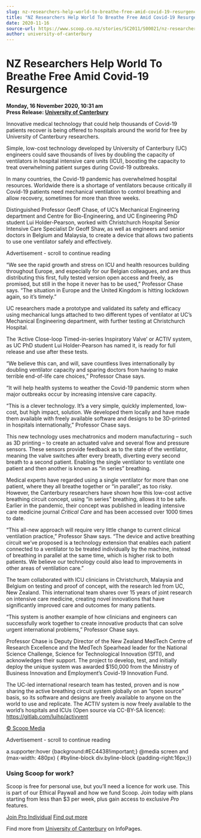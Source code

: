 ```yaml
---
slug: nz-researchers-help-world-to-breathe-free-amid-covid-19-resurgence
title: "NZ Researchers Help World To Breathe Free Amid Covid-19 Resurgence"
date: 2020-11-16
source-url: https://www.scoop.co.nz/stories/SC2011/S00021/nz-researchers-help-world-to-breathe-free-amid-covid-19-resurgence.htm
author: university-of-canterbury
---
```

NZ Researchers Help World To Breathe Free Amid Covid-19 Resurgence
==================================================================

**Monday, 16 November 2020, 10:31 am**  
**Press Release: [University of Canterbury](https://info.scoop.co.nz/University_of_Canterbury)**

Innovative medical technology that could help thousands of Covid-19 patients recover is being offered to hospitals around the world for free by University of Canterbury researchers.

Simple, low-cost technology developed by University of Canterbury (UC) engineers could save thousands of lives by doubling the capacity of ventilators in hospital intensive care units (ICU), boosting the capacity to treat overwhelming patient surges during Covid-19 outbreaks.

In many countries, the Covid-19 pandemic has overwhelmed hospital resources. Worldwide there is a shortage of ventilators because critically ill Covid-19 patients need mechanical ventilation to control breathing and allow recovery, sometimes for more than three weeks.

Distinguished Professor Geoff Chase, of UC’s Mechanical Engineering department and Centre for Bio-Engineering, and UC Engineering PhD student Lui Holder-Pearson, worked with Christchurch Hospital Senior Intensive Care Specialist Dr Geoff Shaw, as well as engineers and senior doctors in Belgium and Malaysia, to create a device that allows two patients to use one ventilator safely and effectively.

Advertisement - scroll to continue reading





“We see the rapid growth and stress on ICU and health resources building throughout Europe, and especially for our Belgian colleagues, and are thus distributing this first, fully tested version open access and freely, as promised, but still in the hope it never has to be used,” Professor Chase says. “The situation in Europe and the United Kingdom is hitting lockdown again, so it’s timely.”

UC researchers made a prototype and validated its safety and efficacy using mechanical lungs attached to two different types of ventilator at UC’s Mechanical Engineering department, with further testing at Christchurch Hospital.

The ‘Active Close-loop Timed-in-series Inspiratory Valve’ or ACTIV system, as UC PhD student Lui Holder-Pearson has named it, is ready for full release and use after these tests.

“We believe this can, and will, save countless lives internationally by doubling ventilator capacity and sparing doctors from having to make terrible end-of-life care choices,” Professor Chase says.

“It will help health systems to weather the Covid-19 pandemic storm when major outbreaks occur by increasing intensive care capacity.

“This is a clever technology. It’s a very simple, quickly implemented, low-cost, but high impact, solution. We developed them locally and have made them available with freely available software and designs to be 3D-printed in hospitals internationally,” Professor Chase says.

This new technology uses mechatronics and modern manufacturing – such as 3D printing – to create an actuated valve and several flow and pressure sensors. These sensors provide feedback as to the state of the ventilator, meaning the valve switches after every breath, diverting every second breath to a second patient. Enabling the single ventilator to ventilate one patient and then another is known as “in series” breathing.

Medical experts have regarded using a single ventilator for more than one patient, where they all breathe together or “in parallel”, as too risky. However, the Canterbury researchers have shown how this low-cost active breathing circuit concept, using “in series” breathing, allows it to be safe. Earlier in the pandemic, their concept was published in leading intensive care medicine journal _Critical Care_ and has been accessed over 1000 times to date.

“This all-new approach will require very little change to current clinical ventilation practice,” Professor Shaw says. “The device and active breathing circuit we’ve proposed is a technology extension that enables each patient connected to a ventilator to be treated individually by the machine, instead of breathing in parallel at the same time, which is higher risk to both patients. We believe our technology could also lead to improvements in other areas of ventilation care.”

The team collaborated with ICU clinicians in Christchurch, Malaysia and Belgium on testing and proof of concept, with the research led from UC, New Zealand. This international team shares over 15 years of joint research on intensive care medicine, creating novel innovations that have significantly improved care and outcomes for many patients.

“This system is another example of how clinicians and engineers can successfully work together to create innovative products that can solve urgent international problems,” Professor Chase says.

Professor Chase is Deputy Director of the New Zealand MedTech Centre of Research Excellence and the MedTech Spearhead leader for the National Science Challenge, Science for Technological Innovation (SfTI), and acknowledges their support. The project to develop, test, and initially deploy the unique system was awarded $150,000 from the Ministry of Business Innovation and Employment’s Covid-19 Innovation Fund.

The UC-led international research team has tested, proven and is now sharing the active breathing circuit system globally on an “open source” basis, so its software and designs are freely available to anyone on the world to use and replicate. The ACTIV system is now freely available to the world’s hospitals and ICUs (Open source via CC-BY-SA licence): https://gitlab.com/luihp/activvent

[© Scoop Media](http://www.scoop.co.nz/about/terms.html)  

Advertisement - scroll to continue reading



a.supporter:hover {background:#EC4438!important;} @media screen and (max-width: 480px) { #byline-block div.byline-block {padding-right:16px;}}

### Using Scoop for work?

Scoop is free for personal use, but you’ll need a licence for work use. This is part of our Ethical Paywall and how we fund Scoop. Join today with plans starting from less than $3 per week, plus gain access to exclusive _Pro_ features.  
  
[Join Pro Individual](https://pro.scoop.co.nz/Individual/?from=ProIn24) [Find out more](https://pro.scoop.co.nz/using-scoop-for-work/?from=ProIn24)

Find more from [University of Canterbury](https://info.scoop.co.nz/University_of_Canterbury) on InfoPages.